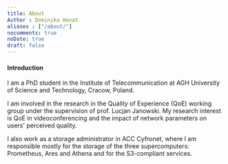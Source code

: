 ```yaml
---
title: About
Author : Dominika Wanat
aliases : ["/about/"]
nocomments: true
noDate: true
draft: false
---
```


#### Introduction  

I am a PhD student in the Institute of Telecommunication at AGH University of Science and Technology, Cracow, Poland. 

I am involved in the research in the Quality of Experience (QoE) working group under the supervision of prof. Lucjan Janowski. 
My research interest is QoE  in videoconferencing and the impact of network parameters on users' perceived quality. 
    
I also work as a storage administrator in ACC Cyfronet, where I am responsible mostly for the storage of the three supercomputers: Prometheus, Ares and Athena and for the S3-compliant services.

